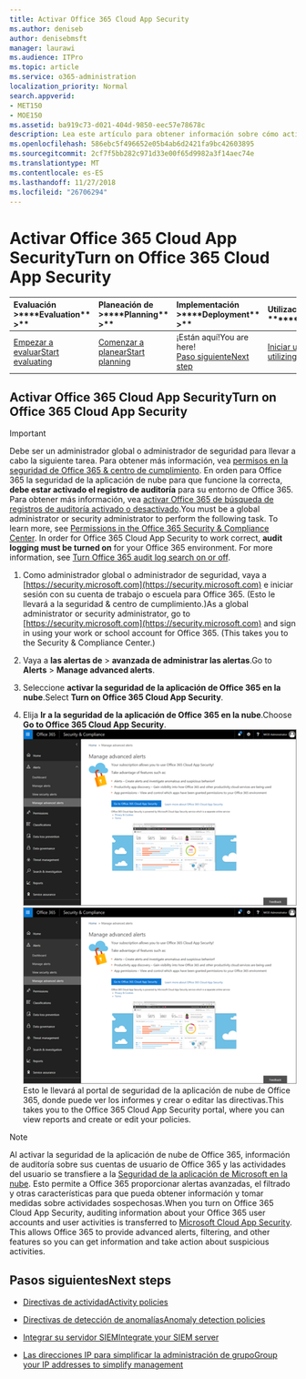 ```yaml
---
title: Activar Office 365 Cloud App Security
ms.author: deniseb
author: denisebmsft
manager: laurawi
ms.audience: ITPro
ms.topic: article
ms.service: o365-administration
localization_priority: Normal
search.appverid:
- MET150
- MOE150
ms.assetid: ba919c73-d021-404d-9850-eec57e78678c
description: Lea este artículo para obtener información sobre cómo activar Office 365 administración avanzada de seguridad, con tecnología de seguridad de la aplicación en la nube de Microsoft Azure.
ms.openlocfilehash: 586ebc5f496652e05b4ab6d2421fa9bc42603895
ms.sourcegitcommit: 2cf7f5bb282c971d33e00f65d9982a3f14aec74e
ms.translationtype: MT
ms.contentlocale: es-ES
ms.lasthandoff: 11/27/2018
ms.locfileid: "26706294"
---
```

# <a name="turn-on-office-365-cloud-app-security"></a><span data-ttu-id="4da73-103">Activar Office 365 Cloud App Security</span><span class="sxs-lookup"><span data-stu-id="4da73-103">Turn on Office 365 Cloud App Security</span></span>
  
|<span data-ttu-id="4da73-104">Evaluación **\>**</span><span class="sxs-lookup"><span data-stu-id="4da73-104">\*\*\*\*Evaluation\*\* \>\*\*</span></span>|<span data-ttu-id="4da73-105">Planeación de **\>**</span><span class="sxs-lookup"><span data-stu-id="4da73-105">\*\*\*\*Planning\*\* \>\*\*</span></span>|<span data-ttu-id="4da73-106">Implementación **\>**</span><span class="sxs-lookup"><span data-stu-id="4da73-106">\*\*\*\*Deployment\*\* \>\*\*</span></span>|<span data-ttu-id="4da73-107">Utilización de \*\*\*</span><span class="sxs-lookup"><span data-stu-id="4da73-107">\*\*\*\*Utilization\*\*\*\*</span></span>|
|:-----|:-----|:-----|:-----|
|[<span data-ttu-id="4da73-108">Empezar a evaluar</span><span class="sxs-lookup"><span data-stu-id="4da73-108">Start evaluating</span></span>](office-365-cas-overview.md) <br/> |[<span data-ttu-id="4da73-109">Comenzar a planear</span><span class="sxs-lookup"><span data-stu-id="4da73-109">Start planning</span></span>](get-ready-for-office-365-cas.md) <br/> |<span data-ttu-id="4da73-110">¡Están aquí!</span><span class="sxs-lookup"><span data-stu-id="4da73-110">You are here!</span></span>  <br/> [<span data-ttu-id="4da73-111">Paso siguiente</span><span class="sxs-lookup"><span data-stu-id="4da73-111">Next step</span></span>](activity-policies-and-alerts.md) <br/> |[<span data-ttu-id="4da73-112">Iniciar utilizando</span><span class="sxs-lookup"><span data-stu-id="4da73-112">Start utilizing</span></span>](utilization-activities-for-ocas.md) <br/> |
  
## <a name="turn-on-office-365-cloud-app-security"></a><span data-ttu-id="4da73-113">Activar Office 365 Cloud App Security</span><span class="sxs-lookup"><span data-stu-id="4da73-113">Turn on Office 365 Cloud App Security</span></span>

> [!IMPORTANT]
> <span data-ttu-id="4da73-p101">Debe ser un administrador global o administrador de seguridad para llevar a cabo la siguiente tarea. Para obtener más información, vea [permisos en la seguridad de Office 365 &amp; centro de cumplimiento](permissions-in-the-security-and-compliance-center.md). En orden para Office 365 la seguridad de la aplicación de nube para que funcione la correcta, **debe estar activado el registro de auditoría** para su entorno de Office 365. Para obtener más información, vea [activar Office 365 de búsqueda de registros de auditoría activado o desactivado](turn-audit-log-search-on-or-off.md).</span><span class="sxs-lookup"><span data-stu-id="4da73-p101">You must be a global administrator or security administrator to perform the following task. To learn more, see [Permissions in the Office 365 Security &amp; Compliance Center](permissions-in-the-security-and-compliance-center.md). In order for Office 365 Cloud App Security to work correct, **audit logging must be turned on** for your Office 365 environment. For more information, see [Turn Office 365 audit log search on or off](turn-audit-log-search-on-or-off.md).</span></span> 
  
1. <span data-ttu-id="4da73-p102">Como administrador global o administrador de seguridad, vaya a [https://security.microsoft.com](https://security.microsoft.com) e iniciar sesión con su cuenta de trabajo o escuela para Office 365. (Esto le llevará a la seguridad &amp; centro de cumplimiento.)</span><span class="sxs-lookup"><span data-stu-id="4da73-p102">As a global administrator or security administrator, go to [https://security.microsoft.com](https://security.microsoft.com) and sign in using your work or school account for Office 365. (This takes you to the Security &amp; Compliance Center.)</span></span> 
    
2. <span data-ttu-id="4da73-120">Vaya a **las alertas de** \> **avanzada de administrar las alertas**.</span><span class="sxs-lookup"><span data-stu-id="4da73-120">Go to **Alerts** \> **Manage advanced alerts**.</span></span>
    
3. <span data-ttu-id="4da73-121">Seleccione **activar la seguridad de la aplicación de Office 365 en la nube**.</span><span class="sxs-lookup"><span data-stu-id="4da73-121">Select **Turn on Office 365 Cloud App Security**.</span></span>
    
4. <span data-ttu-id="4da73-122">Elija **Ir a la seguridad de la aplicación de Office 365 en la nube**.</span><span class="sxs-lookup"><span data-stu-id="4da73-122">Choose **Go to Office 365 Cloud App Security**.</span></span><br/><span data-ttu-id="4da73-123">![En la seguridad &amp; centro de cumplimiento, elija Administrar alertas avanzadas para ir a la seguridad de la aplicación de nube de Office 365](media/958632d4-03e3-4ade-8e22-d5509db6fca7.png)</span><span class="sxs-lookup"><span data-stu-id="4da73-123">![In the Security &amp; Compliance Center, choose Manage Advanced Alerts to go to Office 365 Cloud App Security](media/958632d4-03e3-4ade-8e22-d5509db6fca7.png)</span></span><br/><span data-ttu-id="4da73-124">Esto le llevará al portal de seguridad de la aplicación de nube de Office 365, donde puede ver los informes y crear o editar las directivas.</span><span class="sxs-lookup"><span data-stu-id="4da73-124">This takes you to the Office 365 Cloud App Security portal, where you can view reports and create or edit your policies.</span></span>
    
> [!NOTE]
> <span data-ttu-id="4da73-p103">Al activar la seguridad de la aplicación de nube de Office 365, información de auditoría sobre sus cuentas de usuario de Office 365 y las actividades del usuario se transfiere a la [Seguridad de la aplicación de Microsoft en la nube](https://aka.ms/whatiscas). Esto permite a Office 365 proporcionar alertas avanzadas, el filtrado y otras características para que pueda obtener información y tomar medidas sobre actividades sospechosas.</span><span class="sxs-lookup"><span data-stu-id="4da73-p103">When you turn on Office 365 Cloud App Security, auditing information about your Office 365 user accounts and user activities is transferred to [Microsoft Cloud App Security](https://aka.ms/whatiscas). This allows Office 365 to provide advanced alerts, filtering, and other features so you can get information and take action about suspicious activities.</span></span> 
  
## <a name="next-steps"></a><span data-ttu-id="4da73-127">Pasos siguientes</span><span class="sxs-lookup"><span data-stu-id="4da73-127">Next steps</span></span>

- [<span data-ttu-id="4da73-128">Directivas de actividad</span><span class="sxs-lookup"><span data-stu-id="4da73-128">Activity policies</span></span>](activity-policies-and-alerts.md)
    
- [<span data-ttu-id="4da73-129">Directivas de detección de anomalías</span><span class="sxs-lookup"><span data-stu-id="4da73-129">Anomaly detection policies</span></span>](anomaly-detection-policies-in-ocas.md)
    
- [<span data-ttu-id="4da73-130">Integrar su servidor SIEM</span><span class="sxs-lookup"><span data-stu-id="4da73-130">Integrate your SIEM server</span></span>](integrate-your-siem-server-with-office-365-cas.md)
    
- [<span data-ttu-id="4da73-131">Las direcciones IP para simplificar la administración de grupo</span><span class="sxs-lookup"><span data-stu-id="4da73-131">Group your IP addresses to simplify management</span></span>](group-your-ip-addresses-in-ocas.md)
    

